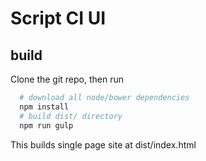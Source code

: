 # Script CI UI

## build
Clone the git repo, then run
```sh
  # download all node/bower dependencies
  npm install
  # build dist/ directory
  npm run gulp
```

This builds single page site at dist/index.html
